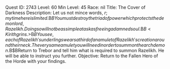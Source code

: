 Quest ID: 2743
Level: 60
Min Level: 45
Race: nil
Title: The Cover of Darkness
Description: Let us not mince words, $r; my time here is limited.$B$BYou must destroy the triad of power which protects the demon lord, Razelikh. Doing so will not be as simple a task as freeing a damned soul.$B$B<Kirith grins.>$B$BYou see, each of Razelikh's underlings wears a third of an amulet of Razelikh's creation around their neck. The very same amulet you will need in order to summon the arch demon.$B$BReturn to Trebor and tell him what is required to summon Razelikh. He will be able to instruct you further.
Objective: Return to the Fallen Hero of the Horde with your findings.
